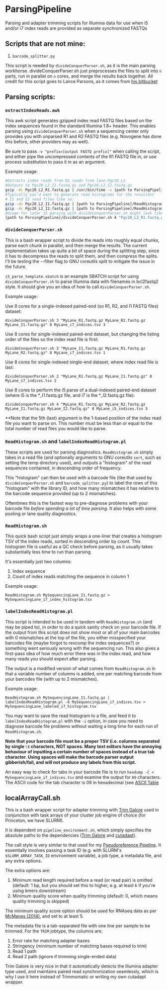 # ParsingPipeline

Parsing and adapter trimming scripts for Illumina data for use when i5 and/or i7 index reads are provided as separate synchronized FASTQs
## Scripts that are not mine:
1. `barcode_splitter.py`

This script is needed by `divideConquerParser.sh`, as it is the main parsing workhorse.  divideConquerParser.sh just preprocesses the files to split into `n` parts, run in parallel on `n` cores, and merge the results back together.
All credit for this script goes to Lance Parsons, as it comes from [his bitbucket](https://bitbucket.org/lance_parsons/paired_sequence_utils/src/355e838b92d0/barcode_splitter.py)

## Parsing scripts:

### `extractIndexReads.awk`

This awk script generates gzipped index read FASTQ files based on the index sequences found in the standard Illumina 1.8+ header.  This enables parsing using `divideConquerParser.sh` when a sequencing center only provides you with unparsed R1 and R2 FASTQ files (e.g. Novogene has done this before, other providers may as well).

Be sure to pass `-v "prefix=[output FASTQ prefix]"` when calling the script, and either pipe the uncompressed contents of the R1 FASTQ file in, or use process substitution to pass it in as an argument.

Example usage:

```bash
#Extracts index reads from R1 reads from lane Pgc20_L2
#Outputs to Pgc20_L2_I1.fastq.gz and Pgc20_L2_I2.fastq.gz
gzip -dc Pgc20_L2_R1.fastq.gz | /usr/bin/time -v [path to ParsingPipeline]/extractIndexReads.awk -v "prefix=Pgc20_L2" 2> eIR_fromR1_Pgc20_L2.stderr > eIR_fromR1_Pgc20_L2.stdout
#Typically you'd want to generate read histograms for the resultant
# I1 and I2 read files like so:
gzip -dc Pgc20_L2_I1.fastq.gz | [path to ParsingPipeline]/ReadHistogram.sh | [path to ParsingPipeline]/labelIndexReadHistogram.pl -b Pgc20_L2_i7_barcodes.tsv > Pgc20_L2_I1_Histogram.tsv
gzip -dc Pgc20_L2_I2.fastq.gz | [path to ParsingPipeline]/ReadHistogram.sh | [path to ParsingPipeline]/labelIndexReadHistogram.pl -b Pgc20_L2_i5_barcodes.tsv > Pgc20_L2_I2_Histogram.tsv
#Usage for later i5 parsing with divideConquerParser.sh might look like:
[path to ParsingPipeline]/divideConquerParser.sh 4 "Pgc20_L2_R1.fastq.gz Pgc20_L2_R2.fastq.gz Pgc20_L2_I1.fastq.gz Pgc20_L2_I2.fastq.gz" 8 Pgc20_L2_i5_barcodes.tsv 4
```

### `divideConquerParser.sh`

This is a bash wrapper script to divide the reads into roughly equal chunks, parse each chunk in parallel, and then merge the results. The current implementation takes up quite a bit of space during the splitting step, since it has to decompress the reads to split them, and then compress the splits. I'll be testing the --filter flag to GNU coreutils split to mitigate the issue in the future.

`i5_parse_template.sbatch` is an example SBATCH script for using `divideConquerParser.sh` to parse Illumina data with filenames in bcl2fastq2 style. It should give you an idea of how to call `divideConquerParser.sh`.

Example usage:

Use 8 cores for a single-indexed paired-end (so R1, R2, and I1 FASTQ files) dataset:

`divideConquerParser.sh 3 "MyLane_R1.fastq.gz MyLane_R2.fastq.gz MyLane_I1.fastq.gz" 8 MyLane_i7_indices.tsv 3`

Use 8 cores for single-indexed paired-end dataset, but changing the listing order of the files so the index read file is first:

`divideConquerParser.sh 3 "MyLane_I1.fastq.gz MyLane_R1.fastq.gz MyLane_R2.fastq.gz" 8 MyLane_i7_indices.tsv 1`

Use 8 cores for single-indexed single-end dataset, where index read file is last:

`divideConquerParser.sh 2 "MyLane_R1.fastq.gz MyLane_I1.fastq.gz" 8 MyLane_i7_indices.tsv 2`

Use 8 cores to perform the i5 parse of a dual-indexed paired-end dataset (where i5 is the *_I1.fastq.gz file, and i7 is the *_I2.fastq.gz file):

`divideConquerParser.sh 4 "MyLane_R1.fastq.gz MyLane_R2.fastq.gz MyLane_I1.fastq.gz MyLane_I2.fastq.gz" 8 MyLane_i5_indices.tsv 3`

**Note that the 5th (last) argument is the 1-based position of the index read file you want to parse on.  This number must be less than or equal to the total number of read files you would like to parse.

### `ReadHistogram.sh` and `labelIndexReadHistogram.pl`

These scripts are used for parsing diagnostics. `ReadHistogram.sh` simply takes in a read file (and optionally arguments to GNU coreutils `sort`, such as setting the temp directory used), and outputs a "histogram" of the read sequences contained, in descending order of frequency.

This "histogram" can then be used with a barcode file (like that used by `divideConquerParser.sh` and `barcode_splitter.py`) to label the rows of this "histogram" with the library ID, and how many mismatches it has relative to the barcode sequence provided (up to 2 mismatches).

Oftentimes this is the fastest way to pre-diagnose problems with your barcode file *before spending a lot of time parsing*. It also helps with some pooling or lane quality diagnostics.

### `ReadHistogram.sh`

This quick bash script just simply wraps a one-liner that creates a histogram TSV of the index reads, sorted in descending order by count.  This histogram file is useful as a QC check before parsing, as it usually takes substantially less time to run than parsing.

It's essentially just two columns:

1. Index sequence
2. Count of index reads matching the sequence in column 1

Example usage:

`ReadHistogram.sh MySequencingLane_I1.fastq.gz > MySequencingLane_i7_index_histogram.tsv`

### `labelIndexReadHistogram.pl`

This script is intended to be used in tandem with `ReadHistogram.sh` (and may be piped to), in order to do a quick sanity check on your barcode file.  If the output from this script does not show most or all of your main barcodes with 0 mismatches at the top of the file, you either misspecified your barcodes file (maybe forgot to revcomp the index sequences?) or something went seriously wrong with the sequencing run.  This also gives a first-pass idea of how much error there was in the index read, and how many reads you should expect after parsing.

The output is a modified version of what comes from `ReadHistogram.sh` in that a variable number of columns is added, one per matching barcode from your barcodes file (with up to 2 mismatches).

Example usage:

`ReadHistogram.sh MySequencingLane_I1.fastq.gz | labelIndexReadHistogram.pl -b MySequencingLane_i7_indices.tsv > MySequencingLane_labeled_i7_histogram.tsv`

You may want to save the read histogram to a file, and feed it to `labelIndexReadHistogram.pl` with the `-i` option, in case you need to diagnose barcode file problems without waiting a long time for each run of `ReadHistogram.sh`.

**Note that your barcode file must be a proper TSV (i.e. columns separated by single `\t` characters, NOT spaces.  Many text editors have the annoying behaviour of inputting a certain number of spaces instead of a true tab character.  Using spaces will make the barcode parser output gibberish/fail, and will not produce any labels from this script.**

An easy way to check for tabs in your barcode file is to run `hexdump -C < MySequencingLane_i7_indices.tsv` and examine the output for `09` characters.  The ASCII code for the tab character is 09 in hexadecimal (see [ASCII Table](http://asciitable.com/)

## localArrayCall.sh

This is a bash wrapper script for adapter trimming with [Trim Galore](https://www.bioinformatics.babraham.ac.uk/projects/trim_galore/) used in conjunction with task arrays of your cluster job engine of choice (for Princeton, we have SLURM).

It is dependent on `pipeline_environment.sh`, which simply specifies the absolute paths to the dependencies ([Trim Galore](https://www.bioinformatics.babraham.ac.uk/projects/trim_galore/) and [cutadapt](https://cutadapt.readthedocs.io/en/stable/)).

The call style is very similar to that used for my [Pseudoreference Pipeline](https://github.com/YourePrettyGood/PseudoreferencePipeline/). It essentially involves passing a task ID (e.g. with SLURM's `$SLURM_ARRAY_TASK_ID` environment variable), a job type, a metadata file, and any extra options.

The extra options are:

1. Minimum read length required before a read (or read pair) is omitted (default: 1 bp, but you should set this to higher, e.g. at least k if you're using kmers downstream)
1. Minimum quality score when quality trimming (default: 0, which means quality trimming is skipped)

The minimum quality score option should be used for RNAseq data as per [McManes (2014)](https://dx.doi.org/10.3389/fgene.2014.00013), and set to at least 5.

The metadata file is a tab-separated file with one line per sample to be trimmed. For the `TRIM` jobtype, the columns are:

1. Error rate for matching adapter bases
1. Stringency (minimum number of matching bases required to trim)
1. Read 1 path
1. Read 2 path (ignore if trimming single-ended data)

Trim Galore is very nice in that it automatically detects the Illumina adapter type used, and maintains paired read synchronization seamlessly, which is why I use it here instead of Trimmomatic or writing my own cutadapt wrapper.
